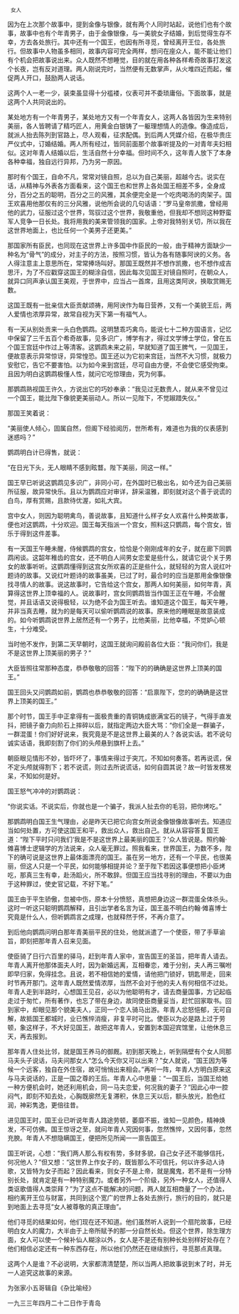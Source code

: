      女人 

   因为在上次那个故事中，提到金像与银像，就有两个人同时站起，说他们也有个故事，故事中也有个年青男子，由于金像银像，与一美貌女子结婚，到后觉得生存不幸，方去各处旅行。其中还有一个国王，也因有所寻觅，曾经离开王位，各处旅行。但故事中人物虽多相同，故事内容可完全两样，想问在座众人，能不能让他们有个机会把故事说出来。众人既然不想睡觉，目的就在用各种各样希奇故事打发这个长夜，岂有反对道理。两人刚说完时，当然便有无数掌声，从火堆四近而起，催促两人开口，鼓励两人说话。

   这两个人一老一少，装束虽显得十分褴褛，仪表可并不委琐庸俗。下面故事，就是这两个人共同说出的。 

   某处地方有一个年青男子，某处地方又有一个年青女人，这两人各皆因为生来特别美丽，各人皆聘请了精巧匠人，用黄金白银铸了一躯理想情人的造像。像造成后，就派人抬去陈列到官路上，尽人观看，征求配偶。到后两人凭媒介绍，在极华贵庄严仪式中，订婚结婚。两人所有经过，皆同前面那个故事听提及的一对青年夫妇相似。这对年青人结婚以后，生活自然十分幸福。但时间不久，这年青人放下了本身各种幸福，独自远行异邦，乃为另一原因。

   那时有个国王，自命不凡，常常对镜自照，总以为自己美丽，超越今古。说实在话，从精神与外表各方面看来，这个国王也和世界上各处国王相差不多，全身成分，百分之五的聪明，百分之三的风雅，其余便完全是一个吃肉喝汤的肉架子。国王欢喜用他那仅有的三分风雅，说他所会说的几句话语：“罗马皇帝凯撒，曾经用他的武力，征服过这个世界，驾驭过这个世界，我敬重他，但我却不想同这种野蛮军人竞争一日长处。我将用我的美来管领我的国家。上帝对我特别关切，所以我在这世界地面上，也比任何一个美男子还更美。”

   那国家所有臣民，也同现在这世界上许多国中作臣民的一般，由于精神方面缺少一种名为“骨气”的成分，对主子的方法，按照习惯，皆认为各有随事阿谀的义务。各人得注意主上意思所在，常常捧场叫好。那国王既然并不想作凯撒，也不想作成吉思汗，为了不应戳穿这国王的糊涂自信，因此每次见国王对镜自照时，在朝众人，就异口同声承认国王美观，于世界中，应当占一首席，且用这类阿谀，换取赏赐无数。

   这国王既有一批亲信大臣贡献颂祷，用阿谀作为每日营养，又有一个美貌王后，两人爱情也浓厚异常，故常自视为天下第一有福气人。 

   有一天从别处贡来一头白色鹦鹉。这明慧乖巧禽鸟，能说七十二种方国语言，记忆中保留了三千五百个希奇故事，见多识广，博学有才，得过文学博士学位，曾在五个国王宫廷中作过上等清客。这鹦鹉未来之前，早就知道了国王脾气，一见国王，便故意表示异常惊讶，异常惶恐。国王还以为它初来宫廷，当然不大习惯，就极力安慰它，告它不要害怕。以为如今来到宫廷，尽可自由方便，不会使它感受拘束。且因为明白这鹦鹉极懂人性，就问它吃惊理由，究为何事。

   那鹦鹉熟视国王许久，方说出它的巧妙奉承：“我见过无数贵人，就从来不曾见过一个国王，能比陛下像貌更美丽动人。所以一见陛下，不觉踧踖失仪。” 

   那国王笑着说： 

   “美丽使人倾心，固属自然，但阁下经验阅历，世所希有，难道也为我的仪表感到迷惑吗？” 

   鹦鹉明白计已得售，就说： 

   “在日光下头，无人眼睛不感到眩瞀。陛下美丽，同这一样。” 

   国王早已听说这鹦鹉见多识广，非同小可，在外国时已极出名，如今还为自己美丽所征服，故异常快乐。且以为鹦鹉应对审详，辞采温雅，即刻就对这个善于说谎的白鸟，厚有赏赐，且款待优渥，如礼大宾。

   宫中女人，则因为聪明禽鸟，善说故事，且知道什么样子女人欢喜什么种类故事，便也对这鹦鹉，十分欢迎。国王每天指派一个宫女，照料这只鹦鹉，每个宫女，皆乐于得到这件差事。

   有一天国王午睡未醒，侍候鹦鹉的宫女，恰恰是个刚刚成年的女子，就在廊下同鹦鹉闲谈。这韶年稚齿的宫女，还不明白人间男女恋爱是些什么，就请它说个关于男女的故事听听。这鹦鹉懂得到这宫女所欢喜的正是些什么，就轻轻的为宫人说红叶题诗的故事。又说红叶题诗的故事虽美，已过了时，最合时的应当是那用金像银像找寻情人的故事。说这故事时，它告给这个宫女，那两人如何美丽，如何年青，真算得这世界上顶幸福的人。说故事时，宫女同鹦鹉皆当作国王正在午睡，不会醒觉，并且话语又说得极轻，以为绝不会为国王听去。谁知道这个国王，每天午睡，并非当真去睡，就为的是每天可以偷听鹦鹉说的故事。原来他的睡眠是故意装成的。如今听鹦鹉说世界上居然还有一个男子，比他美丽，比他幸福，不觉妒心顿生，十分难受。

   当时他不发作，到第二天早朝时，这国王就询问殿前各位大臣：“我问你们，我是不是这世界上顶美丽的男子？” 

   大臣皆照往常那种态度，恭恭敬敬的回答：“陛下的的确确是这世界上顶美的国王。” 

   国王回头又问鹦鹉如前，鹦鹉也恭恭敬敬的回答：“启禀陛下，您的的确确是这世界上顶美的国王。” 

   那个时节，国王手中正拿得有一面极贵重的青铜铸成嵌满宝石的镜子，气得手直发抖，把镜子奋力向阶石上摔碎以后，就指定两边大臣大骂：“你们全是一群骗子，一群混蛋！你们好好说来，我究竟是不是这世界上最美的人？各说实话。若不说句诚实话语，我即刻割了你们的头颅悬到旗杆上去。”

   朝臣眼见情形不妙，皆吓坏了，事情来得过于突兀，不知如何奏答。若再说谎，保不定头颅就得割下；若不说谎，则过去所说谎话，如何自圆其说？故一时皆发楞发呆，不知如何是好。

   国王怒气冲冲的对鹦鹉说： 

   “你说实话。不说实后，你就也是一个骗子，我派人扯去你的毛羽，把你烤吃。” 

   那鹦鹉明白国王生气理由，必是昨天已把它向宫女所说金像银像故事听去。知道应当如何处置，方可使这国王和平，救出众人，救出自己。就从从容容答复国王道：“陛下平时只问我们‘我是不是这世界上最美丽的国王？’众人皆说是。照约翰·傩喜博士逻辑学的方法说来，众人毫无罪过。照我看来，世界国王，为数不多，陛下的确可说是这世界上最体面漂亮的国王。虽在另一地方，还有一个平民，也很美丽，但这人只是一个平民，如何能够相提并论？至于陛下若因这事便想把小臣烤吃，那真三生有幸，赴汤蹈火，所不敢辞。但国王应当找寻别的理由，不要以为由于这种罪过，使史官记载，不好下笔。”

   国王由于平生骄傲，忽被中伤，原本十分愤怒，真想把身边这一群混蛋全体杀头。这时一听这只聪明鹦鹉解释，且引出学者名言为证，国王虽不明白约翰·傩喜博士究竟是什么人，但听鹦鹉言之成理，也就释然于怀，不再介意了。

   到后他向鹦鹉问明白那年青美丽平民的住处，他就派遣了一个使臣，带了手草谕旨，即刻把那年青人召来见面。 

   使臣骑了日行六百里的驿马，赶到年青人家中，宣告国王的圣旨，把年青人请去。年青人离开他那体面夫人时，因为新婚远离，互相眷恋，难于分别，夫人再三嘱咐即早归家，免得挂念。且说，若不相信她的爱情，请他把门锁好，钥匙带走，回来时节再开那门。这年青人既然爱情浓厚，当然不会对于他的夫人有何相信不过处。年青人走到半路时，心想国王见召，必以为他聪明有才，请去商量国事，方记起临走过于匆忙，所有著作，也忘了带在身边，故同使臣商量妥当，赶忙回家取书。回到家中，却眼见那个貌美夫人，正同一个恋人骑马出游。年青人忿怒悒郁，无可自解，故抵国王都城时，业已憔悴消瘦，非复平时可比。使臣以为必是路上过于劳顿，象这样子，不大好见国王，故把这年青人，安置到本国迎宾馆里，让他休息三天，再去报到。

   那年青人住处比邻，就是国王养马的御厩。初到那天晚上，听到隔壁有个女人同那马夫头子说话，马夫问那女人“怎么今天你又可以出来？”女人就说，“国王因为等候一个远客，独自在外住宿，故可悄悄出来相会。”再听一阵，年青人方明白原来这与马夫说话的，正是一国之尊的王后。年青人心中思量：“一国王后，当国王给她一种方便机会时，她还利用机会，同一马夫恋爱，何况我的妻子？”因此心中一腔闷气，即刻不知去处，心胸既廓然无复滞积，休息三天以后，额头放光，脸色红润，神彩隽逸，更倍往昔。

   进见国王时，国王业已听说年青人路途劳顿，萎靡不振，谁知一见颜色，精神焕发，不可仿佛。国王惊讶之至，就问年青人究因何事，忽然憔悴，又因何事，忽然充腴。年青人不想隐瞒国王，便把所见所闻一一禀告国王。

   国王听说，心想：“我们两人那么有权有势，多财多貌，自己女子还不能够信托，何况他人？”但又想：“这世界上作女子的，既皆那么不可信托，何以许多动人诗歌，又皆特为女子而起？因此看来，则女子不是上帝，就是魔鬼，若不是有一分特别长处，就肯定是有一种特别魔力。或者另外一个阶级，另外一种女人，还值得人类讴歌值得人类崇拜？”为了这点不能解决的问题，两人就互相商量了一个办法，相约离开王位与财富，共同到这个宽广的世界上各处去旅行，旅行的目的，就只是到地面上去寻觅“女人被尊敬的真正理由”。

   他们寻觅的结果如何，他们现在还不知道。他们虽然听人说到一个扇陀故事，已经明白女人的魔力，大半由于上帝所赋予的那一分自然长处。但这个世界，除生理方面，女人可以使一个候补仙人糊涂以外，女人是不是还有别种长处别样好处存在？他们相信必定还有一种东西存在，所以他们仍然还在继续旅行，寻觅那点真理。

   这两个人是谁？不必说明，大家都清清楚楚，所以当两人把故事说到末了时，并无一人追究这故事的来源。 

   为张家小五哥辑自《杂比喻经》 

   一九三三年四月二十二日作于青岛 

